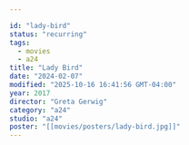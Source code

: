 ```yaml
---

id: "lady-bird"
status: "recurring"
tags:
  - movies
  - a24
title: "Lady Bird"
date: "2024-02-07"
modified: "2025-10-16 16:41:56 GMT-04:00"
year: 2017
director: "Greta Gerwig"
category: "a24"
studio: "a24"
poster: "[[movies/posters/lady-bird.jpg]]"
---
```

